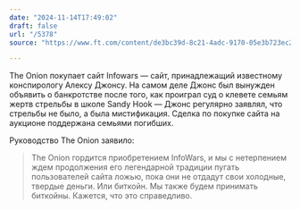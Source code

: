 ```yaml
---
date: "2024-11-14T17:49:02"
draft: false
url: "/5378"
source: "https://www.ft.com/content/de3bc39d-8c21-4adc-9170-05e3b723ec22"

---
```


The Onion покупает сайт Infowars — сайт, принадлежащий известному конспирологу Алексу Джонсу. На самом деле Джонс был вынужден объявить о банкротстве после того, как проиграл суд о клевете семьям жертв стрельбы в школе Sandy Hook — Джонс регулярно заявлял, что стрельбы не было, а была мистификация. Сделка по покупке сайта на аукционе поддержана семьями погибших.

Руководство The Onion заявило:
> The Onion гордится приобретением InfoWars, и мы с нетерпением ждем продолжения его легендарной традиции пугать пользователей сайта ложью, пока они не отдадут свои холодные, твердые деньги. Или биткойн. Мы также будем принимать биткойны.
Кажется, что это справедливо.
